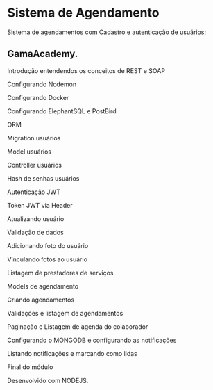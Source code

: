 # Sistema de Agendamento

Sistema de agendamentos com Cadastro e autenticação de usuários;

## GamaAcademy.

Introdução entendendos os conceitos de REST e SOAP

Configurando Nodemon

Configurando Docker

Configurando ElephantSQL e PostBird

ORM

Migration usuários

Model usuários

Controller usuários

Hash de senhas usuários

Autenticação JWT

Token JWT via Header

Atualizando usuário

Validação de dados

Adicionando foto do usuário

Vinculando fotos ao usuário

Listagem de prestadores de serviços

Models de agendamento

Criando agendamentos

Validações e listagem de agendamentos

Paginação e Listagem de agenda do colaborador

Configurando o MONGODB e configurando as notificações

Listando notificações e marcando como lidas

Final do módulo

Desenvolvido com NODEJS.
